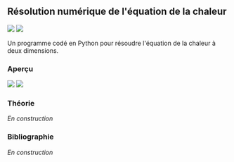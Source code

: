 ## Résolution numérique de l'équation de la chaleur

![](https://img.shields.io/badge/Language-Python-blue.png) ![](https://img.shields.io/badge/Version-Stable-success.png)

Un programme codé en Python pour résoudre l'équation de la chaleur à deux dimensions.

### Aperçu

<p float="left">
  <img src="resources//3DSchrodingerEquation.gif" />
  <img src="resources//2DSchrodingerEquation.gif" />
</p>

### Théorie

*En construction*

### Bibliographie

*En construction*
